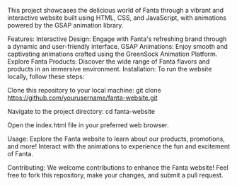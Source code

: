 This project showcases the delicious world of Fanta through a vibrant and interactive website built using HTML, CSS, and JavaScript, with animations powered by the GSAP animation library.

Features:
Interactive Design: Engage with Fanta's refreshing brand through a dynamic and user-friendly interface.
GSAP Animations: Enjoy smooth and captivating animations crafted using the GreenSock Animation Platform.
Explore Fanta Products: Discover the wide range of Fanta flavors and products in an immersive environment.
Installation:
To run the website locally, follow these steps:

Clone this repository to your local machine:
git clone https://github.com/yourusername/fanta-website.git

Navigate to the project directory:
cd fanta-website

Open the index.html file in your preferred web browser.

Usage:
Explore the Fanta website to learn about our products, promotions, and more! Interact with the animations to experience the fun and excitement of Fanta.

Contributing:
We welcome contributions to enhance the Fanta website! Feel free to fork this repository, make your changes, and submit a pull request.
